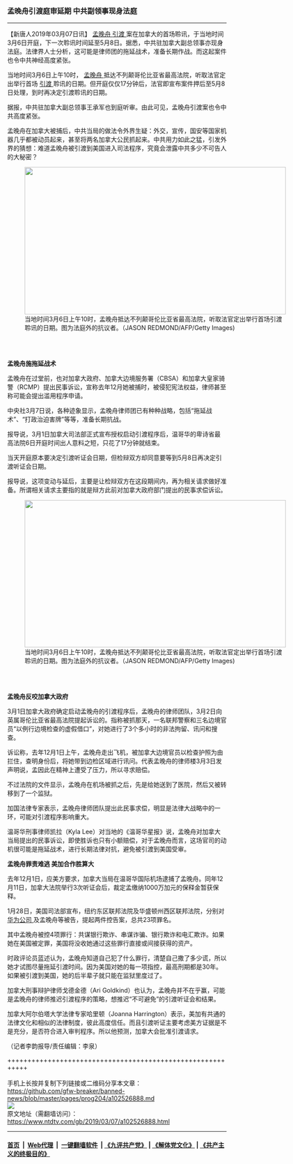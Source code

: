 ### 孟晚舟引渡庭审延期 中共副领事现身法庭
------------------------

<div class="post_content">
 <p>
  【新唐人2019年03月07日讯】
  <a href="https://www.ntdtv.com/gb/孟晚舟.htm">
   孟晚舟
  </a>
  <a href="https://www.ntdtv.com/gb/引渡.htm">
   引渡
  </a>
  案在加拿大的首场聆讯，于当地时间3月6日开庭，下一次聆讯时间延至5月8日。据悉，中共驻加拿大副总领事亦现身法庭。法律界人士分析，这可能是律师团的拖延战术，准备长期作战。而这起案件也令中共神经高度紧张。
 </p>
 <p>
  当地时间3月6日上午10时，
  <a href="https://www.ntdtv.com/gb/孟晚舟.htm">
   孟晚舟
  </a>
  抵达不列颠哥伦比亚省最高法院，听取法官定出举行首场
  <a href="https://www.ntdtv.com/gb/引渡.htm">
   引渡
  </a>
  聆讯的日期。但开庭仅仅17分钟后，法官即宣布案件押后至5月8日处理，到时再决定引渡聆讯的日期。
 </p>
 <p>
  据报，中共驻加拿大副总领事王承军也到庭听审。由此可见，孟晚舟引渡案也令中共高度紧张。
 </p>
 <p>
  孟晚舟在加拿大被捕后，中共当局的做法令外界生疑：外交，宣传，国安等国家机器几乎都被动员起来，甚至将两名加拿大公民抓起来。中共用力如此之猛，引发外界的猜想：难道孟晚舟被引渡到美国进入司法程序，究竟会泄露中共多少不可告人的大秘密？
 </p>
 <figure class="wp-caption alignnone" id="attachment_102526900" style="width: 600px">
  <a href="https://www.ntdtv.com/assets/uploads/2019/03/GettyImages-1128860955.jpg">
   <img alt="" class="size-medium wp-image-102526900" height="338" src="https://www.ntdtv.com/assets/uploads/2019/03/GettyImages-1128860955-600x338.jpg" width="600"/>
  </a>
  <br/><figcaption class="wp-caption-text">
   当地时间3月6日上午10时，孟晚舟抵达不列颠哥伦比亚省最高法院，听取法官定出举行首场引渡聆讯的日期。图为法庭外的抗议者。（JASON REDMOND/AFP/Getty Images)
  </figcaption><br/>
 </figure><br/>
 <p>
  <strong>
   孟晚舟施拖延战术
  </strong>
 </p>
 <p>
  孟晚舟在过堂前，也对加拿大政府、加拿大边境服务署（CBSA）和加拿大皇家骑警（RCMP）提出民事诉讼，宣称去年12月她被捕时，被侵犯宪法权益，律师甚至称可能会提出滥用程序申请。
 </p>
 <p>
  中央社3月7日说，各种迹象显示，孟晚舟律师团已有种种战略，包括“拖延战术”、“打政治迫害牌”等等，准备长期抗战。
 </p>
 <p>
  报导说，3月1日加拿大司法部正式宣布授权启动引渡程序后，温哥华的卑诗省最高法院6日开庭时间出人意料之短，只花了17分钟就结束。
 </p>
 <p>
  当天开庭原本要决定引渡听证会日期，但检辩双方却同意要等到5月8日再决定引渡听证会日期。
 </p>
 <p>
  报导说，这项变动与延后，主要是让检辩双方在这段期间内，再为相关请求做好准备。所谓相关请求主要指的就是辩方此前对加拿大政府部门提出的民事求偿诉讼。
 </p>
 <figure class="wp-caption alignnone" id="attachment_102526901" style="width: 600px">
  <a href="https://www.ntdtv.com/assets/uploads/2019/03/GettyImages-1128860868.jpg">
   <img alt="" class="size-medium wp-image-102526901" height="338" src="https://www.ntdtv.com/assets/uploads/2019/03/GettyImages-1128860868-600x338.jpg" width="600"/>
  </a>
  <br/><figcaption class="wp-caption-text">
   当地时间3月6日上午10时，孟晚舟抵达不列颠哥伦比亚省最高法院，听取法官定出举行首场引渡聆讯的日期。图为法庭外的抗议者。（JASON REDMOND/AFP/Getty Images)
  </figcaption><br/>
 </figure><br/>
 <p>
  <strong>
   孟晚舟反咬加拿大政府
  </strong>
 </p>
 <p>
  3月1日加拿大政府确定启动孟晚舟的引渡程序后，孟晚舟的律师团队，3月2日向英属哥伦比亚省最高法院提起诉讼的。指称被抓那天，一名联邦警察和三名边境官员“以例行边境检查的虚假借口”，对她进行了3个多小时的非法拘留、讯问和搜查。
 </p>
 <p>
  诉讼称，去年12月1日上午，孟晚舟走出飞机，被加拿大边境官员以检查护照为由拦住，查明身份后，将她带到边检区域进行讯问。代表孟晚舟的律师楼3月3日发声明说，孟因此在精神上遭受了压力，所以寻求赔偿。
 </p>
 <p>
  不过法院的文件显示，孟晚舟在机场被抓之后，先是给她送到了医院，然后又被转移到了一个监狱。
 </p>
 <p>
  加国法律专家表示，孟晚舟律师团队提出此民事求偿，明显是法律大战略中的一环，可能对引渡程序影响重大。
 </p>
 <p>
  温哥华刑事律师凯拉（Kyla Lee）对当地的《温哥华星报》说，孟晚舟对加拿大当局提出的民事诉讼，即使胜诉也只有小额赔偿，对于孟晚舟而言，这场官司的动机很可能是拖延战术，进行长期法律对抗，避免被引渡到美国受审。
 </p>
 <p>
  <strong>
   孟晚舟罪责难逃 美加合作胜算大
  </strong>
 </p>
 <p>
  去年12月1日，应美方要求，加拿大当局在温哥华国际机场逮捕了孟晚舟。同年12月11日，加拿大法院举行3次听证会后，裁定孟缴纳1000万加元的保释金暂获保释。
 </p>
 <p>
  1月28日，美国司法部宣布，纽约东区联邦法院及华盛顿州西区联邦法院，分别对
  <a href="https://www.ntdtv.com/gb/华为公司.htm">
   华为公司
  </a>
  及孟晚舟等被告，提起两件控告案，总共23项罪名。
 </p>
 <p>
  其中孟晚舟被控4项罪行：共谋银行欺诈、串谋诈骗、银行欺诈和电汇欺诈。如果她在美国被定罪，美国将没收她通过这些罪行直接或间接获得的资产。
 </p>
 <p>
  时政评论员蓝述认为，孟晚舟知道自己犯了什么罪行，清楚自己撒了多少谎，所以她才试图尽量拖延引渡时间。因为美国对她的每一项指控，最高刑期都是30年。如果被引渡到美国，她的后半辈子就只能在监狱里度过了。
 </p>
 <p>
  加拿大刑事辩护律师戈德金德（Ari Goldkind）也认为，孟晚舟并不在乎赢，可能是孟晚舟的律师推迟引渡程序的策略，想推迟“不可避免”的引渡听证会和结果。
 </p>
 <p>
  加拿大阿尔伯塔大学法律专家哈里顿（Joanna Harrington）表示，美加有共通的法律文化和相似的法律制度，彼此高度信任。而且引渡听证主要考虑美方证据是不是充分，是否符合进入审判程序。所以他预测，加拿大会批准引渡请求。
 </p>
 <p>
  （记者李韵报导/责任编辑：李泉）
 </p>
 <div class="single_ad">
 </div>
</div>

+++++++++++++++++++++++++++++++++++++++++++++++++++++++++++<br/><br/>
手机上长按并复制下列链接或二维码分享本文章：<br/>
https://github.com/gfw-breaker/banned-news/blob/master/pages/prog204/a102526888.md <br/>
<a href='https://github.com/gfw-breaker/banned-news/blob/master/pages/prog204/a102526888.md'><img src='https://github.com/gfw-breaker/banned-news/blob/master/pages/prog204/a102526888.md.png'/></a> <br/>
原文地址（需翻墙访问）：https://www.ntdtv.com/gb/2019/03/07/a102526888.html


------------------------
#### [首页](https://github.com/gfw-breaker/banned-news/blob/master/README.md) &nbsp;|&nbsp; [Web代理](https://github.com/labour-camp/helloworld) &nbsp;|&nbsp; [一键翻墙软件](https://github.com/gfw-breaker/nogfw/blob/master/README.md) &nbsp;| [《九评共产党》](https://github.com/gfw-breaker/9ping.md/blob/master/README.md#九评之一评共产党是什么) | [《解体党文化》](https://github.com/gfw-breaker/jtdwh.md/blob/master/README.md) | [《共产主义的终极目的》](https://github.com/gfw-breaker/gczydzjmd.md/blob/master/README.md)

